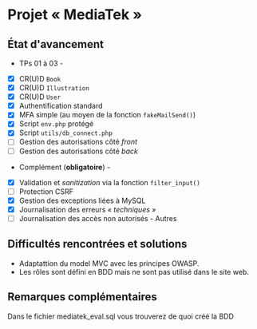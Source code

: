 # Projet « MediaTek » 

## État d'avancement 
- TPs 01 à 03 -
- [x] CR(U)D `Book` 
- [x]  CR(U)D `Illustration` 
- [x]  CR(U)D `User` 
- [x]  Authentification standard
- [x]  MFA simple (au moyen de la fonction `fakeMailSend()`)
- [x]  Script `env.php` protégé
- [x]  Script `utils/db_connect.php`
- [ ]  Gestion des autorisations côté *front*
- [ ]  Gestion des autorisations côté *back*
- Complément (**obligatoire**) -
- [x] Validation et *sanitization* via la fonction `filter_input()`
- [ ] Protection CSRF
- [x] Gestion des exceptions liées à MySQL
- [x] Journalisation des erreurs *« techniques »*
- [ ] Journalisation des accès non autorisés - Autres
 
## Difficultés rencontrées et solutions 
- Adaptattion du model MVC avec les principes OWASP.
- Les rôles sont défini en BDD mais ne sont pas utilisé dans le site web.

## Remarques complémentaires
Dans le fichier mediatek_eval.sql vous trouverez de quoi créé la BDD 

